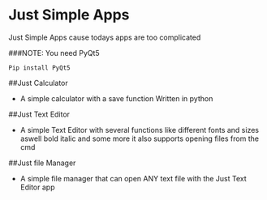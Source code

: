 # Just Simple Apps
Just Simple Apps cause todays apps are too complicated

###NOTE:
You need PyQt5

```
Pip install PyQt5
```
##Just Calculator
 - A simple calculator with a save function Written in python

##Just Text Editor
 - A simple Text Editor with several functions like different fonts and sizes aswell bold italic and some more it also supports opening files from the cmd

##Just file Manager
 - A simple file manager that can open ANY text file with the Just Text Editor app

